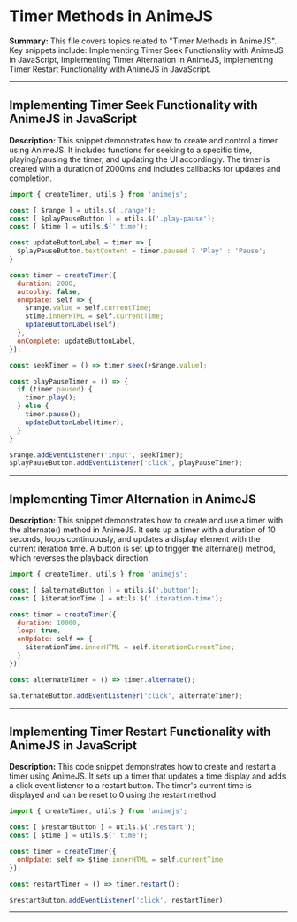 # Timer Methods in AnimeJS

**Summary:** This file covers topics related to "Timer Methods in AnimeJS". Key snippets include: Implementing Timer Seek Functionality with AnimeJS in JavaScript, Implementing Timer Alternation in AnimeJS, Implementing Timer Restart Functionality with AnimeJS in JavaScript.

---

## Implementing Timer Seek Functionality with AnimeJS in JavaScript

**Description:** This snippet demonstrates how to create and control a timer using AnimeJS. It includes functions for seeking to a specific time, playing/pausing the timer, and updating the UI accordingly. The timer is created with a duration of 2000ms and includes callbacks for updates and completion.

```javascript
import { createTimer, utils } from 'animejs';

const [ $range ] = utils.$('.range');
const [ $playPauseButton ] = utils.$('.play-pause');
const [ $time ] = utils.$('.time');

const updateButtonLabel = timer => {
  $playPauseButton.textContent = timer.paused ? 'Play' : 'Pause';
}

const timer = createTimer({
  duration: 2000,
  autoplay: false,
  onUpdate: self => {
    $range.value = self.currentTime;
    $time.innerHTML = self.currentTime;
    updateButtonLabel(self);
  },
  onComplete: updateButtonLabel,
});

const seekTimer = () => timer.seek(+$range.value);

const playPauseTimer = () => {
  if (timer.paused) {
    timer.play();
  } else {
    timer.pause();
    updateButtonLabel(timer);
  }
}

$range.addEventListener('input', seekTimer);
$playPauseButton.addEventListener('click', playPauseTimer);
```

---

## Implementing Timer Alternation in AnimeJS

**Description:** This snippet demonstrates how to create and use a timer with the alternate() method in AnimeJS. It sets up a timer with a duration of 10 seconds, loops continuously, and updates a display element with the current iteration time. A button is set up to trigger the alternate() method, which reverses the playback direction.

```javascript
import { createTimer, utils } from 'animejs';

const [ $alternateButton ] = utils.$('.button');
const [ $iterationTime ] = utils.$('.iteration-time');

const timer = createTimer({
  duration: 10000,
  loop: true,
  onUpdate: self => {
    $iterationTime.innerHTML = self.iterationCurrentTime;
  }
});

const alternateTimer = () => timer.alternate();

$alternateButton.addEventListener('click', alternateTimer);
```

---

## Implementing Timer Restart Functionality with AnimeJS in JavaScript

**Description:** This code snippet demonstrates how to create and restart a timer using AnimeJS. It sets up a timer that updates a time display and adds a click event listener to a restart button. The timer's current time is displayed and can be reset to 0 using the restart method.

```javascript
import { createTimer, utils } from 'animejs';

const [ $restartButton ] = utils.$('.restart');
const [ $time ] = utils.$('.time');

const timer = createTimer({
  onUpdate: self => $time.innerHTML = self.currentTime
});

const restartTimer = () => timer.restart();

$restartButton.addEventListener('click', restartTimer);
```

---
